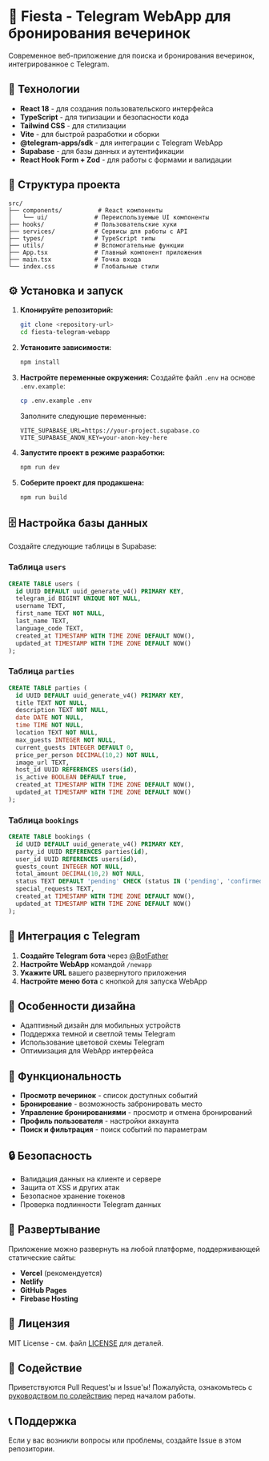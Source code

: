 # 🎉 Fiesta - Telegram WebApp для бронирования вечеринок

Современное веб-приложение для поиска и бронирования вечеринок, интегрированное с Telegram.

## 🚀 Технологии

- **React 18** - для создания пользовательского интерфейса
- **TypeScript** - для типизации и безопасности кода
- **Tailwind CSS** - для стилизации
- **Vite** - для быстрой разработки и сборки
- **@telegram-apps/sdk** - для интеграции с Telegram WebApp
- **Supabase** - для базы данных и аутентификации
- **React Hook Form + Zod** - для работы с формами и валидации

## 📁 Структура проекта

```
src/
├── components/          # React компоненты
│   └── ui/             # Переиспользуемые UI компоненты
├── hooks/              # Пользовательские хуки
├── services/           # Сервисы для работы с API
├── types/              # TypeScript типы
├── utils/              # Вспомогательные функции
├── App.tsx             # Главный компонент приложения
├── main.tsx            # Точка входа
└── index.css           # Глобальные стили
```

## ⚙️ Установка и запуск

1. **Клонируйте репозиторий:**
   ```bash
   git clone <repository-url>
   cd fiesta-telegram-webapp
   ```

2. **Установите зависимости:**
   ```bash
   npm install
   ```

3. **Настройте переменные окружения:**
   Создайте файл `.env` на основе `.env.example`:
   ```bash
   cp .env.example .env
   ```
   
   Заполните следующие переменные:
   ```env
   VITE_SUPABASE_URL=https://your-project.supabase.co
   VITE_SUPABASE_ANON_KEY=your-anon-key-here
   ```

4. **Запустите проект в режиме разработки:**
   ```bash
   npm run dev
   ```

5. **Соберите проект для продакшена:**
   ```bash
   npm run build
   ```

## 🗄️ Настройка базы данных

Создайте следующие таблицы в Supabase:

### Таблица `users`
```sql
CREATE TABLE users (
  id UUID DEFAULT uuid_generate_v4() PRIMARY KEY,
  telegram_id BIGINT UNIQUE NOT NULL,
  username TEXT,
  first_name TEXT NOT NULL,
  last_name TEXT,
  language_code TEXT,
  created_at TIMESTAMP WITH TIME ZONE DEFAULT NOW(),
  updated_at TIMESTAMP WITH TIME ZONE DEFAULT NOW()
);
```

### Таблица `parties`
```sql
CREATE TABLE parties (
  id UUID DEFAULT uuid_generate_v4() PRIMARY KEY,
  title TEXT NOT NULL,
  description TEXT NOT NULL,
  date DATE NOT NULL,
  time TIME NOT NULL,
  location TEXT NOT NULL,
  max_guests INTEGER NOT NULL,
  current_guests INTEGER DEFAULT 0,
  price_per_person DECIMAL(10,2) NOT NULL,
  image_url TEXT,
  host_id UUID REFERENCES users(id),
  is_active BOOLEAN DEFAULT true,
  created_at TIMESTAMP WITH TIME ZONE DEFAULT NOW(),
  updated_at TIMESTAMP WITH TIME ZONE DEFAULT NOW()
);
```

### Таблица `bookings`
```sql
CREATE TABLE bookings (
  id UUID DEFAULT uuid_generate_v4() PRIMARY KEY,
  party_id UUID REFERENCES parties(id),
  user_id UUID REFERENCES users(id),
  guests_count INTEGER NOT NULL,
  total_amount DECIMAL(10,2) NOT NULL,
  status TEXT DEFAULT 'pending' CHECK (status IN ('pending', 'confirmed', 'cancelled', 'completed')),
  special_requests TEXT,
  created_at TIMESTAMP WITH TIME ZONE DEFAULT NOW(),
  updated_at TIMESTAMP WITH TIME ZONE DEFAULT NOW()
);
```

## 🔧 Интеграция с Telegram

1. **Создайте Telegram бота** через [@BotFather](https://t.me/BotFather)
2. **Настройте WebApp** командой `/newapp`
3. **Укажите URL** вашего развернутого приложения
4. **Настройте меню бота** с кнопкой для запуска WebApp

## 🎨 Особенности дизайна

- Адаптивный дизайн для мобильных устройств
- Поддержка темной и светлой темы Telegram
- Использование цветовой схемы Telegram
- Оптимизация для WebApp интерфейса

## 📱 Функциональность

- **Просмотр вечеринок** - список доступных событий
- **Бронирование** - возможность забронировать место
- **Управление бронированиями** - просмотр и отмена бронирований
- **Профиль пользователя** - настройки аккаунта
- **Поиск и фильтрация** - поиск событий по параметрам

## 🔒 Безопасность

- Валидация данных на клиенте и сервере
- Защита от XSS и других атак
- Безопасное хранение токенов
- Проверка подлинности Telegram данных

## 🚀 Развертывание

Приложение можно развернуть на любой платформе, поддерживающей статические сайты:

- **Vercel** (рекомендуется)
- **Netlify**
- **GitHub Pages**
- **Firebase Hosting**

## 📄 Лицензия

MIT License - см. файл [LICENSE](LICENSE) для деталей.

## 🤝 Содействие

Приветствуются Pull Request'ы и Issue'ы! Пожалуйста, ознакомьтесь с [руководством по содействию](CONTRIBUTING.md) перед началом работы.

## 📞 Поддержка

Если у вас возникли вопросы или проблемы, создайте Issue в этом репозитории. 